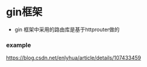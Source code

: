 # gin框架

- gin 框架中采用的路由库是基于httprouter做的

### example
https://blog.csdn.net/enlyhua/article/details/107433459